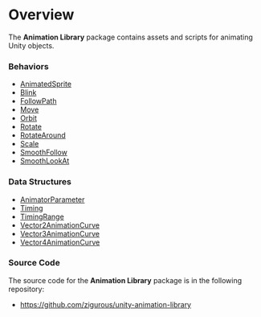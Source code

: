 # Overview

The **Animation Library** package contains assets and scripts for animating Unity objects.

### Behaviors

- [AnimatedSprite](xref:Zigurous.Animation.AnimatedSprite)
- [Blink](xref:Zigurous.Animation.Blink)
- [FollowPath](xref:Zigurous.Animation.FollowPath)
- [Move](xref:Zigurous.Animation.Move)
- [Orbit](xref:Zigurous.Animation.Orbit)
- [Rotate](xref:Zigurous.Animation.Rotate)
- [RotateAround](xref:Zigurous.Animation.RotateAround)
- [Scale](xref:Zigurous.Animation.Scale)
- [SmoothFollow](xref:Zigurous.Animation.SmoothFollow)
- [SmoothLookAt](xref:Zigurous.Animation.SmoothLookAt)

### Data Structures

- [AnimatorParameter](xref:Zigurous.Animation.AnimatorParameter)
- [Timing](xref:Zigurous.Animation.Timing)
- [TimingRange](xref:Zigurous.Animation.TimingRange)
- [Vector2AnimationCurve](xref:Zigurous.Animation.Vector2AnimationCurve)
- [Vector3AnimationCurve](xref:Zigurous.Animation.Vector3AnimationCurve)
- [Vector4AnimationCurve](xref:Zigurous.Animation.Vector4AnimationCurve)

### Source Code

The source code for the **Animation Library** package is in the following repository:

- https://github.com/zigurous/unity-animation-library
